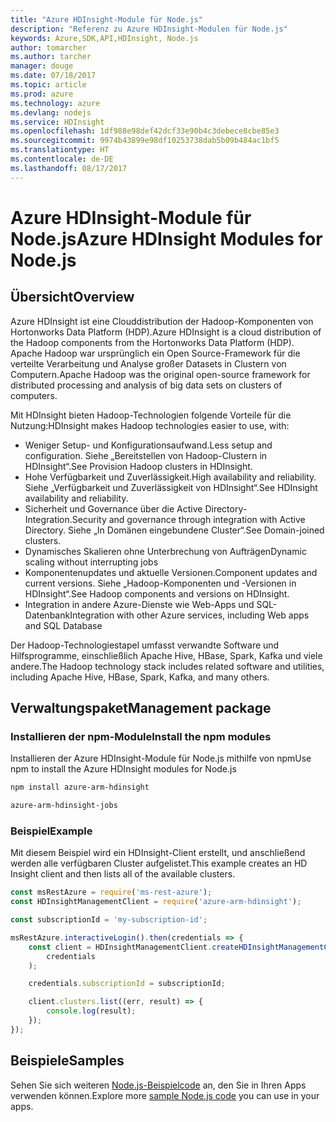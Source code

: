 ```yaml
---
title: "Azure HDInsight-Module für Node.js"
description: "Referenz zu Azure HDInsight-Modulen für Node.js"
keywords: Azure,SDK,API,HDInsight, Node.js
author: tomarcher
ms.author: tarcher
manager: douge
ms.date: 07/18/2017
ms.topic: article
ms.prod: azure
ms.technology: azure
ms.devlang: nodejs
ms.service: HDInsight
ms.openlocfilehash: 1df988e98def42dcf33e90b4c3debece8cbe85e3
ms.sourcegitcommit: 9974b43899e98df10253738dab5b09b484ac1bf5
ms.translationtype: HT
ms.contentlocale: de-DE
ms.lasthandoff: 08/17/2017
---
```

# <a name="azure-hdinsight-modules-for-nodejs"></a><span data-ttu-id="46277-104">Azure HDInsight-Module für Node.js</span><span class="sxs-lookup"><span data-stu-id="46277-104">Azure HDInsight Modules for Node.js</span></span>

## <a name="overview"></a><span data-ttu-id="46277-105">Übersicht</span><span class="sxs-lookup"><span data-stu-id="46277-105">Overview</span></span>

<span data-ttu-id="46277-106">Azure HDInsight ist eine Clouddistribution der Hadoop-Komponenten von Hortonworks Data Platform (HDP).</span><span class="sxs-lookup"><span data-stu-id="46277-106">Azure HDInsight is a cloud distribution of the Hadoop components from the Hortonworks Data Platform (HDP).</span></span> <span data-ttu-id="46277-107">Apache Hadoop war ursprünglich ein Open Source-Framework für die verteilte Verarbeitung und Analyse großer Datasets in Clustern von Computern.</span><span class="sxs-lookup"><span data-stu-id="46277-107">Apache Hadoop was the original open-source framework for distributed processing and analysis of big data sets on clusters of computers.</span></span>

<span data-ttu-id="46277-108">Mit HDInsight bieten Hadoop-Technologien folgende Vorteile für die Nutzung:</span><span class="sxs-lookup"><span data-stu-id="46277-108">HDInsight makes Hadoop technologies easier to use, with:</span></span>
- <span data-ttu-id="46277-109">Weniger Setup- und Konfigurationsaufwand.</span><span class="sxs-lookup"><span data-stu-id="46277-109">Less setup and configuration.</span></span> <span data-ttu-id="46277-110">Siehe „Bereitstellen von Hadoop-Clustern in HDInsight“.</span><span class="sxs-lookup"><span data-stu-id="46277-110">See Provision Hadoop clusters in HDInsight.</span></span>
- <span data-ttu-id="46277-111">Hohe Verfügbarkeit und Zuverlässigkeit.</span><span class="sxs-lookup"><span data-stu-id="46277-111">High availability and reliability.</span></span> <span data-ttu-id="46277-112">Siehe „Verfügbarkeit und Zuverlässigkeit von HDInsight“.</span><span class="sxs-lookup"><span data-stu-id="46277-112">See HDInsight availability and reliability.</span></span>
- <span data-ttu-id="46277-113">Sicherheit und Governance über die Active Directory-Integration.</span><span class="sxs-lookup"><span data-stu-id="46277-113">Security and governance through integration with Active Directory.</span></span> <span data-ttu-id="46277-114">Siehe „In Domänen eingebundene Cluster“.</span><span class="sxs-lookup"><span data-stu-id="46277-114">See Domain-joined clusters.</span></span>
- <span data-ttu-id="46277-115">Dynamisches Skalieren ohne Unterbrechung von Aufträgen</span><span class="sxs-lookup"><span data-stu-id="46277-115">Dynamic scaling without interrupting jobs</span></span>
- <span data-ttu-id="46277-116">Komponentenupdates und aktuelle Versionen.</span><span class="sxs-lookup"><span data-stu-id="46277-116">Component updates and current versions.</span></span> <span data-ttu-id="46277-117">Siehe „Hadoop-Komponenten und -Versionen in HDInsight“.</span><span class="sxs-lookup"><span data-stu-id="46277-117">See Hadoop components and versions on HDInsight.</span></span>
- <span data-ttu-id="46277-118">Integration in andere Azure-Dienste wie Web-Apps und SQL-Datenbank</span><span class="sxs-lookup"><span data-stu-id="46277-118">Integration with other Azure services, including Web apps and SQL Database</span></span>

<span data-ttu-id="46277-119">Der Hadoop-Technologiestapel umfasst verwandte Software und Hilfsprogramme, einschließlich Apache Hive, HBase, Spark, Kafka und viele andere.</span><span class="sxs-lookup"><span data-stu-id="46277-119">The Hadoop technology stack includes related software and utilities, including Apache Hive, HBase, Spark, Kafka, and many others.</span></span> 

## <a name="management-package"></a><span data-ttu-id="46277-120">Verwaltungspaket</span><span class="sxs-lookup"><span data-stu-id="46277-120">Management package</span></span>

### <a name="install-the-npm-modules"></a><span data-ttu-id="46277-121">Installieren der npm-Module</span><span class="sxs-lookup"><span data-stu-id="46277-121">Install the npm modules</span></span>

<span data-ttu-id="46277-122">Installieren der Azure HDInsight-Module für Node.js mithilfe von npm</span><span class="sxs-lookup"><span data-stu-id="46277-122">Use npm to install the Azure HDInsight modules for Node.js</span></span>

```bash
npm install azure-arm-hdinsight
```

```bash
azure-arm-hdinsight-jobs
```

### <a name="example"></a><span data-ttu-id="46277-123">Beispiel</span><span class="sxs-lookup"><span data-stu-id="46277-123">Example</span></span> 

<span data-ttu-id="46277-124">Mit diesem Beispiel wird ein HDInsight-Client erstellt, und anschließend werden alle verfügbaren Cluster aufgelistet.</span><span class="sxs-lookup"><span data-stu-id="46277-124">This example creates an HD Insight client and then lists all of the available clusters.</span></span> 

```javascript
const msRestAzure = require('ms-rest-azure');
const HDInsightManagementClient = require('azure-arm-hdinsight');

const subscriptionId = 'my-subscription-id';

msRestAzure.interactiveLogin().then(credentials => {
    const client = HDInsightManagementClient.createHDInsightManagementClient(
        credentials
    );

    credentials.subscriptionId = subscriptionId;

    client.clusters.list((err, result) => {
        console.log(result);
    });
});
```

## <a name="samples"></a><span data-ttu-id="46277-125">Beispiele</span><span class="sxs-lookup"><span data-stu-id="46277-125">Samples</span></span>

<span data-ttu-id="46277-126">Sehen Sie sich weiteren [Node.js-Beispielcode](https://azure.microsoft.com/resources/samples/?platform=nodejs) an, den Sie in Ihren Apps verwenden können.</span><span class="sxs-lookup"><span data-stu-id="46277-126">Explore more [sample Node.js code](https://azure.microsoft.com/resources/samples/?platform=nodejs) you can use in your apps.</span></span>
